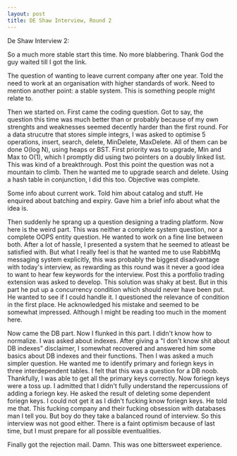 ```yaml
---
layout: post
title: DE Shaw Interview, Round 2
---
```

De Shaw Interview 2:

So a much more stable start this time. No more blabbering. Thank God the guy waited till I got the link.

The question of wanting to leave current company after one year. Told the need to work at an organisation with higher standards of work. Need to mention another point: a stable system. This is something people might relate to.

Then we started on. First came the coding question. Got to say, the question this time was much better than or probably because of my own strenghts and weaknesses seemed decently harder than the first round. For a data strucutre that stores simple integrs, I was asked to optimise 5 operations, insert, search, delete, MinDelete, MaxDelete. All of them can be done O(log N), using heaps or BST. First priority was to upgrade, Min and Max to O(1), which I promptly did using two pointers on a doubly linked list. This was kind of a breakthrough. Post this point the question was not a mountain to climb. Then he wanted me to upgrade search and delete. Using a hash table in conjunction, I did this too. Objective was complete.

Some info about current work. Told him about catalog and stuff. He enquired about batching and expiry. Gave him a brief info about what the idea is.

Then suddenly he sprang up a question designing a trading platform. Now here is the weird part. This was neither a complete system question, nor a complete OOPS entity question. He wanted to work on a fine line between both. After a lot of hassle, I presented a system that he seemed to atleast be satisfied with. But what I really feel is that he wanted me to use RabbitMq messaging system explicitly, this was probably the biggest disadvantage with today's interview, as rewarding as this round was it never a good idea to want to hear few keywords for the interview. Post this a portfolio trading extension was asked to develop. This solution was shaky at best. But in this part he put up a concurrency condition which should never have been put. He wanted to see if I could handle it. I questioned the relevance of condition in the first place. He acknowledged his mistake and seemed to be somewhat impressed. Although I might be reading too much in the moment here.


Now came the DB part. Now I flunked in this part. I didn't know how to normalize. I was asked about indexes. After giving a "I don't know shit about DB indexes" disclaimer, I somewhat recovered and answered him some basics about DB indexes and their functions. Then I was asked a much simpler question. He wanted me to identify primary and foriegn keys in three interdependent tables. I felt that this was a question for a DB noob. Thankfully, I was able to get all the primary keys correctly. Now foriegn keys were a toss up. I admitted that I didn't fully understand the repercussions of adding a foriegn key. He asked the result of deleting some dependent foriegn keys. I could not get it as I didn't fucking know foriegn keys. He told me that. This fucking company and their fucking obsession with databases man I tell you. But boy do they take a balanced round of interview. So this interview was not good either. There is a faint optimism because of last time, but I must prepare for all possible eventualities.

Finally got the rejection mail. Damn. This was one bittersweet experience.
